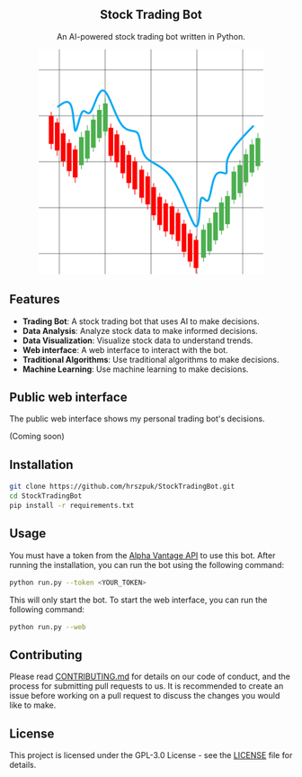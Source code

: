 <h2 align="center">
  Stock Trading Bot
</h2>

<p align="center">
  An AI-powered stock trading bot written in Python.
</p>

<div align="center">
  <img src="assets/logo.png" width="400">
</div>

## Features
- **Trading Bot**: A stock trading bot that uses AI to make decisions.
- **Data Analysis**: Analyze stock data to make informed decisions.
- **Data Visualization**: Visualize stock data to understand trends.
- **Web interface**: A web interface to interact with the bot.
- **Traditional Algorithms**: Use traditional algorithms to make decisions.
- **Machine Learning**: Use machine learning to make decisions.

## Public web interface
The public web interface shows my personal trading bot's decisions. 

(Coming soon)

## Installation
```bash
git clone https://github.com/hrszpuk/StockTradingBot.git
cd StockTradingBot
pip install -r requirements.txt
```

## Usage
You must have a token from the [Alpha Vantage API](https://www.alphavantage.co/) to use this bot.
After running the installation, you can run the bot using the following command:
```bash
python run.py --token <YOUR_TOKEN>
```
This will only start the bot. To start the web interface, you can run the following command:
```bash
python run.py --web
```

## Contributing
Please read [CONTRIBUTING.md](CONTRIBUTING.md) for details on our code of conduct, and the process for submitting pull requests to us.
It is recommended to create an issue before working on a pull request to discuss the changes you would like to make.

## License
This project is licensed under the GPL-3.0 License - see the [LICENSE](LICENSE) file for details.

